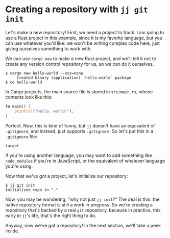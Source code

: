 # Creating a repository with `jj git init`

Let's make a new repository! First, we need a project to track. I am going
to use a Rust project in this example, since it is my favorite language, but
you can use whatever you'd like: we won't be writing complex code here, just
giving ourselves something to work with.

We can use `cargo new` to make a new Rust project, and we'll tell it not to
create any version control repository for us, so we can do it ourselves.

```console
$ cargo new hello-world --vcs=none
     Created binary (application) `hello-world` package
$ cd hello-world
```

In Cargo projects, the main source file is stored in `src/main.rs`, whose
contents look like this:

```rust
fn main() {
    println!("Hello, world!");
}
```

Perfect. Now, this is kind of funny, but `jj` doesn't have an equivalent of
`.gitignore`, and instead, just supports `.gitignore`. So let's put this in
a `.gitignore` file:

```console
target
```

If you're using another language, you may want to add something like
`node_modules` if you're in JavaScript, or the equivalent of whatever language
you're using.

Now that we've got a project, let's initialize our repository:

```console
$ jj git init
Initialized repo in "."
```

Now, you may be wondering, "why not just `jj init`?" The deal is this: the
native repository format is still a work in progress. So we're creating a
repository that's backed by a real `git` repository, because in practice, this
early in `jj`'s life, that's the right thing to do.

Anyway, now we've got a repository! In the next section, we'll take a peek
inside.
